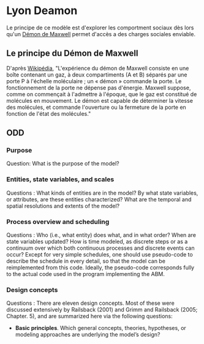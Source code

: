 # Lyon Deamon

Le principe de ce modèle est d'explorer les comportment sociaux dès lors qu'un [Démon de Maxwell](http://fr.wikipedia.org/wiki/D%C3%A9mon_de_Maxwell) permet d'accès a des charges sociales enviable.

## Le principe du Démon de Maxwell ##

D'après [Wikipédia](http://fr.wikipedia.org/wiki/D%C3%A9mon_de_Maxwell), "L'expérience du démon de Maxwell consiste en une boîte contenant un gaz, à deux compartiments (A et B) séparés par une porte P à l'échelle moléculaire ; un « démon » commande la porte. Le fonctionnement de la porte ne dépense pas d'énergie. Maxwell suppose, comme on commençait à l'admettre à l'époque, que le gaz est constitué de molécules en mouvement. Le démon est capable de déterminer la vitesse des molécules, et commande l'ouverture ou la fermeture de la porte en fonction de l'état des molécules."

## ODD ##

### Purpose ###
Question: What is the purpose of the model?

### Entities, state variables, and scales ###
Questions : What kinds of entities are in the model? By what state variables, or attributes, are these entities characterized? What are the temporal and spatial resolutions and extents of the model? 

### Process overview and scheduling ###
Questions : Who (i.e., what entity) does what, and in what order? When are state variables updated? How is time modeled, as discrete steps or as a continuum over which both continuous processes and discrete events can occur? Except for very simple schedules, one should use pseudo-code to describe the schedule in every detail, so that the model can be reimplemented from this code. Ideally, the pseudo-code corresponds fully to the actual code used in the program implementing the ABM. 

### Design concepts ###
Questions : There are eleven design concepts. Most of these were discussed extensively by Railsback (2001) and Grimm and Railsback (2005; Chapter. 5), and are summarized here via the following questions:   

 * **Basic principles**. Which general concepts, theories, hypotheses, or modeling approaches are underlying the model’s design?